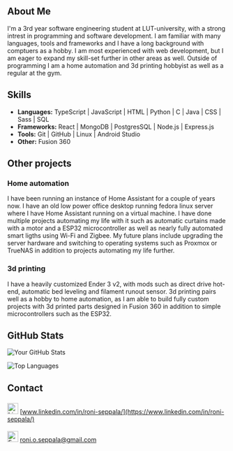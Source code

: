 ## About Me

I'm a 3rd year software engineering student at LUT-university, with a strong intrest in programming and software development. I am familiar with many languages, tools and frameworks and I have a long background with comptuers as a hobby. I am most experienced with web development, but I am eager to expand my skill-set further in other areas as well. Outside of programming I am a home automation and 3d printing hobbyist as well as a regular at the gym.

## Skills

- **Languages:** TypeScript | JavaScript | HTML | Python | C | Java | CSS | Sass | SQL
- **Frameworks:** React | MongoDB | PostgresSQL | Node.js | Express.js
- **Tools:** Git | GitHub | Linux | Android Studio
- **Other:** Fusion 360

## Other projects

### Home automation
I have been running an instance of Home Assistant for a couple of years now. I have an old low power office desktop running fedora linux server where I have Home Assistant running on a virtual machine. I have done multiple projects automating my life with it such as automatic curtains made with a motor and a ESP32 microcontroller as well as nearly fully automated smart ligths using Wi-Fi and Zigbee. My future plans include upgrading the server hardware and switching to operating systems such as Proxmox or TrueNAS in addition to projects automating my life further.

### 3d printing
I have a heavily customized Ender 3 v2, with mods such as direct drive hot-end, automatic bed leveling and filament runout sensor. 3d printing pairs well as a hobby to home automation, as I am able to build fully custom projects with 3d printed parts designed in Fusion 360 in addition to simple microcontrollers such as the ESP32.

## GitHub Stats
![Your GitHub Stats](https://github-readme-stats.vercel.app/api?username=RoniSeppala&show_icons=true&theme=radical)

![Top Languages](https://github-readme-stats.vercel.app/api/top-langs/?username=RoniSeppala&layout=compact&theme=dark)

## Contact
[<img src="https://upload.wikimedia.org/wikipedia/commons/8/81/LinkedIn_icon.svg" width="25px" alt="LinkedIn" style="margin-top: 5px;">](https://www.linkedin.com/in/roni-seppala)  [www.linkedin.com/in/roni-seppala/](https://www.linkedin.com/in/roni-seppala/)

[<img src="https://www.svgrepo.com/show/400199/email.svg" width="25px" alt="Email" style="margin-top: 5px;">](mailto:roni.o.seppala@gmail.com)  [roni.o.seppala@gmail.com](mailto:roni.o.seppala@gmail.com)